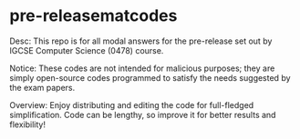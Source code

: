 # pre-releasematcodes
Desc: This repo is for all modal answers for the pre-release set out by IGCSE Computer Science (0478) course.

Notice: These codes are not intended for malicious purposes; they are simply open-source codes programmed to satisfy the needs suggested by the exam papers.

Overview: Enjoy distributing and editing the code for full-fledged simplification. Code can be lengthy, so improve it for better results and flexibility!
